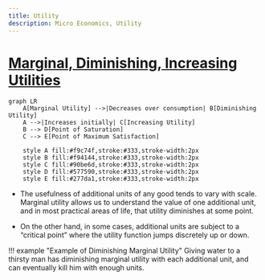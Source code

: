 ```yaml
---
title: Utility
description: Micro Economics, Utility
---
```


# [Marginal, Diminishing, Increasing Utilities](https://www.investopedia.com/terms/u/utility.asp)

```mermaid
graph LR
    A[Marginal Utility] -->|Decreases over consumption| B[Diminishing Utility]
    A -->|Increases initially| C[Increasing Utility]
    B --> D[Point of Saturation]
    C --> E[Point of Maximum Satisfaction]

    style A fill:#f9c74f,stroke:#333,stroke-width:2px
    style B fill:#f94144,stroke:#333,stroke-width:2px
    style C fill:#90be6d,stroke:#333,stroke-width:2px
    style D fill:#577590,stroke:#333,stroke-width:2px
    style E fill:#277da1,stroke:#333,stroke-width:2px
```

- The usefulness of additional units of any good tends to vary with scale. Marginal utility allows us to understand the value of one additional unit, and in most practical areas of life, that utility diminishes at some point. 

- On the other hand, in some cases, additional units are subject to a “critical point” where the utility function jumps discretely up or down. 

!!! example "Example of Diminishing Marginal Utility"
    Giving water to a thirsty man has diminishing marginal utility with each additional unit, and can eventually kill him with enough units.

